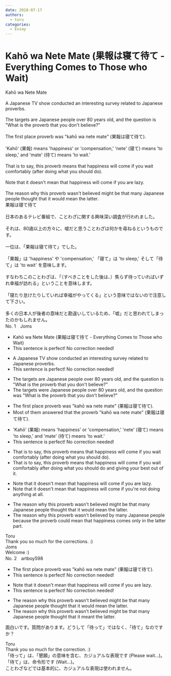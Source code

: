 ```yaml
---
date: 2018-07-17
authors:
  - toru
categories:
  - Essay
---
```


<h1 id="subject_show">Kahō wa Nete Mate (果報は寝て待て - Everything Comes to Those who Wait)</h1>
<div class="date" hidden>Jul 17, 2018 20:33</div>
<div id="post"><div id="body_show_ori">
Kahō wa Nete Mate<br/><br/>A Japanese TV show conducted an interesting survey related to Japanese proverbs.<br/><br/>The targets are Japanese people over 80 years old, and the question is "What is the proverb that you don't believe?"<br/><br/>The first place proverb was "kahō wa nete mate" (果報は寝て待て).<br/><br/>'Kahō' (果報) means 'happiness' or 'compensation,' 'nete' (寝て) means 'to sleep,' and 'mate' (待て) means 'to wait.'<br/><br/>That is to say, this proverb means that happiness will come if you wait comfortably (after doing what you should do).<br/><br/>Note that it doesn't mean that happiness will come if you are lazy.<br/><br/>The reason why this proverb wasn't believed might be that many Japanese people thought that it would mean the latter.
</div></div>

<!-- more -->

<div id="post_ja"><div id="body_show_mo">
果報は寝て待て<br/><br/>日本のあるテレビ番組で、ことわざに関する興味深い調査が行われました。<br/><br/>それは、80歳以上の方々に、嘘だと思うことわざは何かを尋ねるというものです。<br/><br/>一位は、「果報は寝て待て」でした。<br/><br/>「果報」は 'happiness' や 'compensation,' 「寝て」は 'to sleep,' そして「待て」は 'to wait' を意味します。<br/><br/>すなわちこのことわざは、「（すべきことをした後は、）焦らず待っていればいずれ幸福が訪れる」ということを意味します。<br/><br/>「寝たり怠けたりしていれば幸福がやってくる」という意味ではないので注意して下さい。<br/><br/>多くの日本人が後者の意味だと勘違いしているため、「嘘」だと思われてしまったのかもしれません。
</div></div>
<div id="block"><div class="first_name"> No. 1　<span class="just_name">Joms</span></div><div id="block2">
<ul class="correction_field">
<li class="incorrect">Kahō wa Nete Mate (果報は寝て待て - Everything Comes to Those who Wait)</li>
<li class="corrected perfect">This sentence is perfect! No correction needed!</li>
</ul>
<ul class="correction_field">
<li class="incorrect">A Japanese TV show conducted an interesting survey related to Japanese proverbs.</li>
<li class="corrected perfect">This sentence is perfect! No correction needed!</li>
</ul>
<ul class="correction_field">
<li class="incorrect">The targets are Japanese people over 80 years old, and the question is "What is the proverb that you don't believe?"</li>
<li class="corrected correct">
The targets were Japanese people over 80 years old, and the question was "What is the proverb that you don't believe?"
</li>
</ul>
<ul class="correction_field">
<li class="incorrect">The first place proverb was "kahō wa nete mate" (果報は寝て待て).</li>
<li class="corrected correct">
Most of them answered that the proverb "kahō wa nete mate" (果報は寝て待て).
</li>
</ul>
<ul class="correction_field">
<li class="incorrect">'Kahō' (果報) means 'happiness' or 'compensation,' 'nete' (寝て) means 'to sleep,' and 'mate' (待て) means 'to wait.'</li>
<li class="corrected perfect">This sentence is perfect! No correction needed!</li>
</ul>
<ul class="correction_field">
<li class="incorrect">That is to say, this proverb means that happiness will come if you wait comfortably (after doing what you should do).</li>
<li class="corrected correct">
That is to say, this proverb means that happiness will come if you wait comfortably after doing what you should do and giving your best out of it.
</li>
</ul>
<ul class="correction_field">
<li class="incorrect">Note that it doesn't mean that happiness will come if you are lazy.</li>
<li class="corrected correct">
Note that it doesn't mean that happiness will come if you're not doing anything at all.
</li>
</ul>
<ul class="correction_field">
<li class="incorrect">The reason why this proverb wasn't believed might be that many Japanese people thought that it would mean the latter.</li>
<li class="corrected correct">
The reason why this proverb wasn't believed by many Japanese people because the proverb could mean that happiness comes only in the latter part.
</li>
</ul>
</div><div class="name"><span class="just_name">Toru</span><br>
Thank you so much for the corrections. :)
</div>
<div class="name"><span class="just_name">Joms</span><br>
Welcome :)
</div>
</div>
<div id="block"><div class="first_name"> No. 2　<span class="just_name">artboy598</span></div><div id="block2">
<ul class="correction_field">
<li class="incorrect">The first place proverb was "kahō wa nete mate" (果報は寝て待て).</li>
<li class="corrected perfect">This sentence is perfect! No correction needed!</li>
</ul>
<ul class="correction_field">
<li class="incorrect">Note that it doesn't mean that happiness will come if you are lazy.</li>
<li class="corrected perfect">This sentence is perfect! No correction needed!</li>
</ul>
<ul class="correction_field">
<li class="incorrect">The reason why this proverb wasn't believed might be that many Japanese people thought that it would mean the latter.</li>
<li class="corrected correct">
The reason why this proverb wasn't believed might be that many Japanese people thought that it meant the latter.
</li>
</ul>
<p class="comment_small">
 面白いです。質問があります。どうして「待って」ではなく、「待て」なのですか？
</p>

</div><div class="name"><span class="just_name">Toru</span><br>
Thank you so much for the correction. :)<br/>「待って」は、「懇願」の意味を含む、カジュアルな表現です (Please wait...)。<br/>「待て」は、命令形です (Wait...)。<br/>ことわざなどでは基本的に、カジュアルな表現は使われません。
</div>
</div>
